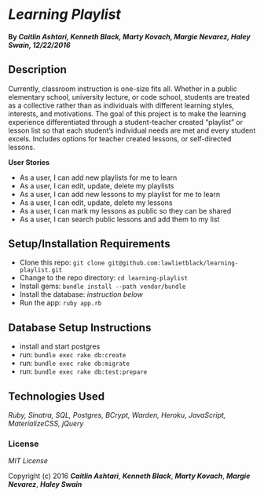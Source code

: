 # _Learning Playlist_

#### By _**Caitlin Ashtari, Kenneth Black, Marty Kovach, Margie Nevarez, Haley Swain**, 12/22/2016_

## Description

Currently, classroom instruction is one-size fits all. Whether in a public elementary school, university lecture, or code school, students are treated as a collective rather than as individuals with different learning styles, interests, and motivations. The goal of this project is to make the learning experience differentiated through a student-teacher created “playlist” or lesson list so that each student’s individual needs are met and every student excels. Includes options for teacher created lessons, or self-directed lessons.


**User Stories**

* As a user, I can add new playlists for me to learn
* As a user, I can edit, update, delete my playlists
* As a user, I can add new lessons to my playlist for me to learn
* As a user, I can edit, update, delete my lessons
* As a user, I can mark my lessons as public so they can be shared
* As a user, I can search public lessons and add them to my list


## Setup/Installation Requirements

* Clone this repo: `git clone git@github.com:lawlietblack/learning-playlist.git`
* Change to the repo directory: `cd learning-playlist`
* Install gems: `bundle install --path vendor/bundle`
* Install the database: *instruction below*
* Run the app: `ruby app.rb`

## Database Setup Instructions

* install and start postgres
* run: `bundle exec rake db:create`
* run: `bundle exec rake db:migrate`
* run: `bundle exec rake db:test:prepare`

## Technologies Used

_Ruby, Sinatra, SQL, Postgres, BCrypt, Warden, Heroku, JavaScript, MaterializeCSS, jQuery_

### License

*MIT License*

Copyright (c) 2016 **_Caitlin Ashtari_**, **_Kenneth Black_**, **_Marty Kovach_**, **_Margie Nevarez_**, **_Haley Swain_**
